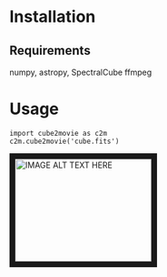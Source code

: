 # Installation

## Requirements
numpy, astropy, SpectralCube
ffmpeg

# Usage

```
import cube2movie as c2m
c2m.cube2movie('cube.fits')
```

<a href="http://www.youtube.com/watch?feature=player_embedded&v=YOUTUBE_VIDEO_ID_HERE
" target="_blank"><img src="http://img.youtube.com/vi/YOUTUBE_VIDEO_ID_HERE/0.jpg"
alt="IMAGE ALT TEXT HERE" width="240" height="180" border="10" /></a>
